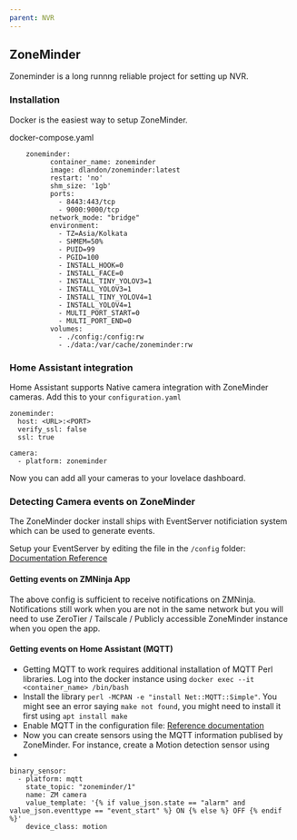 ```yaml
---
parent: NVR
---
```


## ZoneMinder
Zoneminder is a long runnng reliable project for setting up NVR. 

### Installation
Docker is the easiest way to setup ZoneMinder. 

docker-compose.yaml
```
    zoneminder:
          container_name: zoneminder
          image: dlandon/zoneminder:latest
          restart: 'no'
          shm_size: '1gb'
          ports:
            - 8443:443/tcp
            - 9000:9000/tcp
          network_mode: "bridge"
          environment:
            - TZ=Asia/Kolkata
            - SHMEM=50%
            - PUID=99
            - PGID=100
            - INSTALL_HOOK=0
            - INSTALL_FACE=0
            - INSTALL_TINY_YOLOV3=1
            - INSTALL_YOLOV3=1
            - INSTALL_TINY_YOLOV4=1
            - INSTALL_YOLOV4=1
            - MULTI_PORT_START=0
            - MULTI_PORT_END=0
          volumes:
            - ./config:/config:rw
            - ./data:/var/cache/zoneminder:rw
```

### Home Assistant integration
Home Assistant supports Native camera integration with ZoneMinder cameras. Add this to your `configuration.yaml`

```
zoneminder:
  host: <URL>:<PORT>
  verify_ssl: false
  ssl: true

camera:
  - platform: zoneminder
```

Now you can add all your cameras to your lovelace dashboard. 

### Detecting Camera events on ZoneMinder
The ZoneMinder docker install ships with EventServer notificiation system which can be used to generate events. 

Setup your EventServer by editing the file in the `/config` folder: [Documentation Reference](https://zmeventnotification.readthedocs.io/en/latest/guides/install.html#update-the-configuration-files)

#### Getting events on ZMNinja App
The above config is sufficient to receive notifications on ZMNinja. Notifications still work when you are not in the same network but you will need to use ZeroTier / Tailscale / Publicly accessible ZoneMinder instance when you open the app. 

#### Getting events on Home Assistant (MQTT)
- Getting MQTT to work requires additional installation of MQTT Perl libraries. Log into the docker instance using `docker exec --it <container_name> /bin/bash`
- Install the library `perl -MCPAN -e "install Net::MQTT::Simple"`. You might see an error saying `make not found`, you might need to install it first using `apt install make`
- Enable MQTT in the configuration file: [Reference documentation](https://zmeventnotification.readthedocs.io/en/latest/guides/es_faq.html#how-can-i-use-this-with-node-red-or-home-assistant)
- Now you can create sensors using the MQTT information publised by ZoneMinder. For instance, create a Motion detection sensor using 
- 
```
binary_sensor:
  - platform: mqtt
    state_topic: "zoneminder/1"
    name: ZM camera
    value_template: '{% if value_json.state == "alarm" and value_json.eventtype == "event_start" %} ON {% else %} OFF {% endif %}'
    device_class: motion
```
